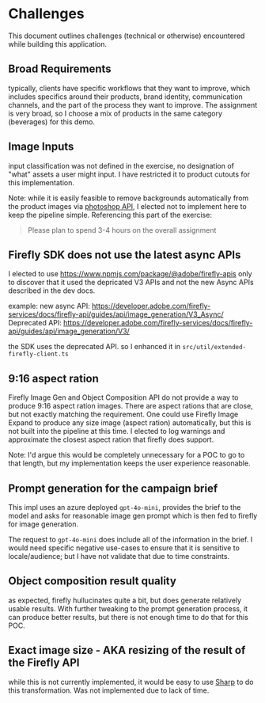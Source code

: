 # Challenges

This document outlines challenges (technical or otherwise) encountered while building this application.

## Broad Requirements

typically, clients have specific workflows that they want to improve, which includes specifics around their products, brand identity, communication channels, and the part of the process they want to improve. The assignment is very broad, so I choose a mix of products in the same category (beverages) for this demo.

## Image Inputs

input classification was not defined in the exercise, no designation of "what" assets a user might input. I have restricted it to product cutouts for this implementation.

Note: while it is easily feasible to remove backgrounds automatically from the product images via [photoshop API](https://developer.adobe.com/firefly-services/docs/photoshop/api/#operation/removeBackground), I elected not to implement here to keep the pipeline simple. Referencing this part of the exercise:

> Please plan to spend 3-4 hours on the overall assignment

## Firefly SDK does not use the latest async APIs

I elected to use https://www.npmjs.com/package/@adobe/firefly-apis only to discover that it used the depricated V3 APIs and not the new Async APIs described in the dev docs.

example:
new async API: https://developer.adobe.com/firefly-services/docs/firefly-api/guides/api/image_generation/V3_Async/
Deprecated API: https://developer.adobe.com/firefly-services/docs/firefly-api/guides/api/image_generation/V3/

the SDK uses the deprecated API. so I enhanced it in `src/util/extended-firefly-client.ts`

## 9:16 aspect ration

Firefly Image Gen and Object Composition API do not provide a way to produce 9:16 aspect ration images. There are aspect rations that are close, but not exactly matching the requirement. One could use Firefly Image Expand to produce any size image (aspect ration) automatically, but this is not built into the pipeline at this time. I elected to log warnings and approximate the closest aspect ration that firefly does support.

Note: I'd argue this would be completely unnecessary for a POC to go to that length, but my implementation keeps the user experience reasonable.

## Prompt generation for the campaign brief

This impl uses an azure deployed `gpt-4o-mini`, provides the brief to the model and asks for reasonable image gen prompt which is then fed to firefly for image generation.

The request to `gpt-4o-mini` does include all of the information in the brief. I would need specific negative use-cases to ensure that it is sensitive to locale/audience; but I have not validate that due to time constraints.

## Object composition result quality

as expected, firefly hullucinates quite a bit, but does generate relatively usable results. With further tweaking to the prompt generation process, it can produce better results, but there is not enough time to do that for this POC.

## Exact image size - AKA resizing of the result of the Firefly API

while this is not currently implemented, it would be easy to use [Sharp](https://www.npmjs.com/package/sharp) to do this transformation. Was not implemented due to lack of time.

